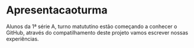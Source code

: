 # Apresentacaoturma
Alunos da 1ª série A, turno matututino estão começando a conhecer o GitHub, através do compatilhamento deste projeto vamos escrever nossas experiências.

